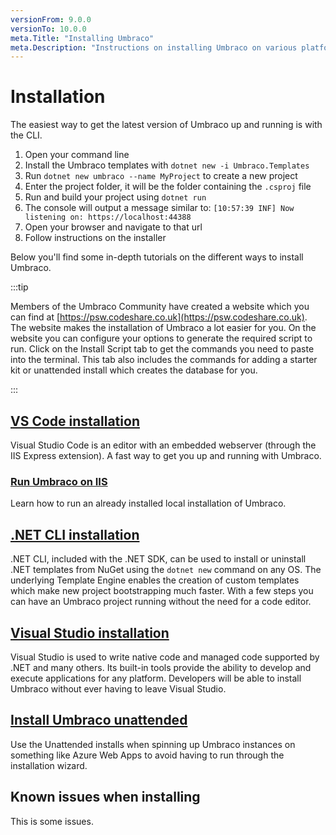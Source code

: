 ```yaml
---
versionFrom: 9.0.0
versionTo: 10.0.0
meta.Title: "Installing Umbraco"
meta.Description: "Instructions on installing Umbraco on various platforms using various tools."
---
```


# Installation

The easiest way to get the latest version of Umbraco up and running is with the CLI.

1. Open your command line
2. Install the Umbraco templates with `dotnet new -i Umbraco.Templates`
3. Run `dotnet new umbraco --name MyProject` to create a new project
4. Enter the project folder, it will be the folder containing the `.csproj` file
5. Run and build your project using `dotnet run`
6. The console will output a message similar to: `[10:57:39 INF] Now listening on: https://localhost:44388`
7. Open your browser and navigate to that url
8. Follow instructions on the installer

Below you'll find some in-depth tutorials on the different ways to install Umbraco.

:::tip

Members of the Umbraco Community have created a website which you can find at [https://psw.codeshare.co.uk](https://psw.codeshare.co.uk). The website makes the installation of Umbraco a lot easier for you. On the website you can configure your options to generate the required script to run. Click on the Install Script tab to get the commands you need to paste into the terminal. This tab also includes the commands for adding a starter kit or unattended install which creates the database for you.

:::

## [VS Code installation](install-umbraco-with-vs-code.md)

Visual Studio Code is an editor with an embedded webserver (through the IIS Express extension). A fast way to get you up and running with Umbraco.

### [Run Umbraco on IIS](iis.md)

Learn how to run an already installed local installation of Umbraco.

## [.NET CLI installation](install-umbraco-with-templates.md)

.NET CLI, included with the .NET SDK, can be used to install or uninstall .NET templates from NuGet using the `dotnet new` command on any OS. The underlying Template Engine enables the creation of custom templates which make new project bootstrapping much faster. With a few steps you can have an Umbraco project running without the need for a code editor.

## [Visual Studio installation](visual-studio.md)

Visual Studio is used to write native code and managed code supported by .NET and many others.
Its built-in tools provide the ability to develop and execute applications for any platform. Developers will be able to install Umbraco without ever having to leave Visual Studio.

## [Install Umbraco unattended](Unattended-Install.md)

Use the Unattended installs when spinning up Umbraco instances on something like Azure Web Apps to avoid having to run through the installation wizard.

## Known issues when installing

This is some issues.



